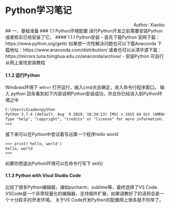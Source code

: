 # Python学习笔记
<div style="text-align: right"> Author: Xiaobo </div>
## 一、基础准备
### 1.1 Python环境配置
进行Python开发之前需要安装Python或者核实已经安装了它。
#### 1.1.1 Python安装
- 首先下载Python
	官网下载：https://www.python.org/getit/
	如果想一次性解决问题也可以下载Anaconda
	下载地址：https://www.anaconda.com/distribution/
	或者也可以从清华源下载：https://mirrors.tuna.tsinghua.edu.cn/anaconda/archive/
-  安装Python
	可自行从网上查找安装教程

#### 1.1.2 运行Python
Windows环境下 win+r 打开运行，输入cmd点击确定，进入命令行程序窗口。
输入 python 回车看到如下内容说明Python安装成功，并且你已经进入到Python环境之中
```html
C:\Users\Xiaobo>python
Python 3.7.4 (default, Aug  9 2019, 18:34:13) [MSC v.1915 64 bit (AMD64)] :: Anaconda, Inc. on win32
Type "help", "copyright", "credits" or "license" for more information.
>>>
```
接下来可以在Python中尝试着写出第一个程序hello world
```html
>>> print('hello, world')
hello, world
>>>
```
如果你想退出Python环境可以在命令行写下 exit()

#### 1.1.3 Python with Visul Studio Code
比较了很多Python编辑器，诸如pycharm，sublime等，最终选择了VS Code. VSCode是一个非常轻量化的编辑器，支持插件扩展，如果调教好了的话将会是一个十分趁手的开发环境。
关于VS Code开发Python的配置网上很多就不列举了。
